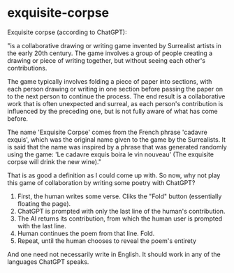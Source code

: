 # exquisite-corpse

Exquisite corpse (according to ChatGPT): 

"is a collaborative drawing or writing game invented by Surrealist artists in the 
early 20th century. The game involves a group of people creating a drawing or piece of writing 
together, but without seeing each other's contributions.

The game typically involves folding a piece of paper into sections, with each person drawing or 
writing in one section before passing the paper on to the next person to continue the process. The end
result is a collaborative work that is often unexpected and surreal, as each person's contribution 
is influenced by the preceding one, but is not fully aware of what has come before.

The name 'Exquisite Corpse' comes from the French phrase 'cadavre exquis', which was the original 
name given to the game by the Surrealists. It is said that the name was inspired by a phrase that was 
generated randomly using the game: 'Le cadavre exquis boira le vin nouveau' (The exquisite corpse 
will drink the new wine)."

That is as good a definition as I could come up with. So now, why not play this game of collaboration 
by writing some poetry with ChatGPT?

1) First, the human writes some verse. Cliks the "Fold" button (essentially floating the page). 
2) ChatGPT is prompted with only the last line of the human's contribution.  
3) The AI returns its contribution, from which the human user is prompted with the last line.
4) Human continues the poem from that line. Fold.
5) Repeat, until the human chooses to reveal the poem's entirety

And one need not necessarily write in English. It should work in any of the languages ChatGPT
speaks.


